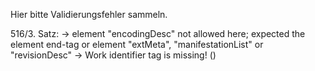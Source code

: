 Hier bitte Validierungsfehler sammeln.

516/3. Satz:
-> element "encodingDesc" not allowed here; expected the element end-tag or element "extMeta", "manifestationList" or "revisionDesc"
-> Work identifier tag is missing! (<work>)
